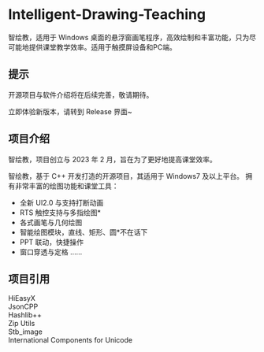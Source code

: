 # Intelligent-Drawing-Teaching
智绘教，适用于 Windows 桌面的悬浮窗画笔程序，高效绘制和丰富功能，只为尽可能地提供课堂教学效率。适用于触摸屏设备和PC端。

## 提示
开源项目与软件介绍将在后续完善，敬请期待。

立即体验新版本，请转到 Release 界面~

## 项目介绍
智绘教，项目创立与 2023 年 2 月，旨在为了更好地提高课堂效率。

智绘教，基于 C++ 开发打造的开源项目，其适用于 Windows7 及以上平台。
拥有非常丰富的绘图功能和课堂工具：
- 全新 UI2.0 与支持打断动画
- RTS 触控支持与多指绘图*
- 各式画笔与几何绘图
- 智能绘图模块，直线、矩形、圆*不在话下
- PPT 联动，快捷操作
- 窗口穿透与定格
  ……

## 项目引用
HiEasyX  
JsonCPP  
Hashlib++  
Zip Utils  
Stb_image  
International Components for Unicode  
